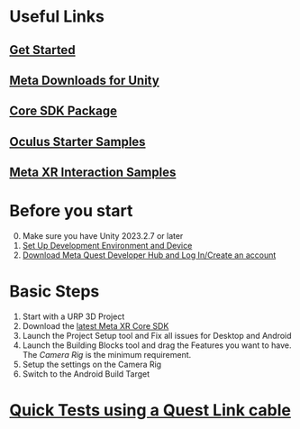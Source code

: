 # Useful Links
## [Get Started](https://developer.oculus.com/documentation/unity/unity-gs-overview/)

## [Meta Downloads for Unity](https://developer.oculus.com/downloads/unity/)

## [Core SDK Package](https://developer.oculus.com/downloads/package/meta-xr-core-sdk/)

## [Oculus Starter Samples](https://developer.oculus.com/documentation/unity/unity-starter-samples/)

## [Meta XR Interaction Samples](https://developer.oculus.com/downloads/package/meta-xr-interaction-sdk-ovr-samples)

# Before you start
0. Make sure you have Unity 2023.2.7 or later
1. [Set Up Development Environment and Device](https://developer.oculus.com/documentation/unity/unity-env-device-setup/)
2. [Download Meta Quest Developer Hub and Log In/Create an account](https://developer.oculus.com/documentation/unity/unity-quickstart-mqdh/)


# Basic Steps
1. Start with a URP 3D Project
2. Download the [latest Meta XR Core SDK](https://assetstore.unity.com/packages/tools/integration/meta-xr-core-sdk-269169)
3. Launch the Project Setup tool and Fix all issues for Desktop and Android
4. Launch the Building Blocks tool and drag the Features you want to have. The *Camera Rig* is the minimum requirement.
5. Setup the settings on the Camera Rig
6. Switch to the Android Build Target

# [Quick Tests using a Quest Link cable](https://developer.oculus.com/documentation/unity/unity-link/)





